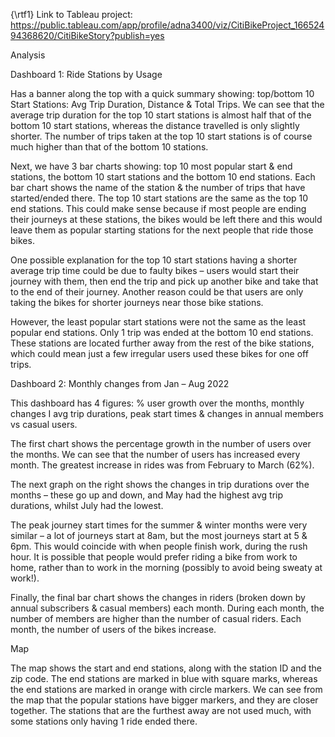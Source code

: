 {\rtf1}
Link to Tableau project: https://public.tableau.com/app/profile/adna3400/viz/CitiBikeProject_16652494368620/CitiBikeStory?publish=yes 

Analysis

Dashboard 1: Ride Stations by Usage

Has a banner along the top with a quick summary showing: top/bottom 10 Start Stations: Avg Trip Duration, Distance & Total Trips. 
We can see that the average trip duration for the top 10 start stations is almost half that of the bottom 10 start stations, whereas the distance travelled is only slightly shorter. The number of trips taken at the top 10 start stations is of course much higher than that of the bottom 10 stations.   

Next, we have 3 bar charts showing: top 10 most popular start & end stations, the bottom 10 start stations and the bottom 10 end stations. Each bar chart shows the name of the station & the number of trips that have started/ended there.
The top 10 start stations are the same as the top 10 end stations. This could make sense because if most people are ending their journeys at these stations, the bikes would be left there and this would leave them as popular starting stations for the next people that ride those bikes. 

One possible explanation for the top 10 start stations having a shorter average trip time could be due to faulty bikes – users would start their journey with them, then end the trip and pick up another bike and take that to the end of their journey. Another reason could be that users are only taking the bikes for shorter journeys near those bike stations. 

However, the least popular start stations were not the same as the least popular end stations. Only 1 trip was ended at the bottom 10 end stations. These stations are located further away from the rest of the bike stations, which could mean just a few irregular users used these bikes for one off trips. 
	
Dashboard 2: Monthly changes from Jan – Aug 2022

This dashboard has 4 figures: % user growth over the months, monthly changes I avg trip durations, peak start times & changes in annual members vs casual users. 

The first chart shows the percentage growth in the number of users over the months. We can see that the number of users has increased every month. The greatest increase in rides was from February to March (62%). 

The next graph on the right shows the changes in trip durations over the months – these go up and down, and May had the highest avg trip durations, whilst July had the lowest. 

The peak journey start times for the summer & winter months were very similar – a lot of journeys start at 8am, but the most journeys start at 5 & 6pm. This would coincide with when people finish work, during the rush hour. It is possible that people would prefer riding a bike from work to home, rather than to work in the morning (possibly to avoid being sweaty at work!). 

Finally, the final bar chart shows the changes in riders (broken down by annual subscribers & casual members) each month. During each month, the number of members are higher than the number of casual riders. Each month, the number of users of the bikes increase. 

Map 

The map shows the start and end stations, along with the station ID and the zip code. The end stations are marked in blue with square marks, whereas the end stations are marked in orange with circle markers. We can see from the map that the popular stations have bigger markers, and they are closer together. The stations that are the furthest away are not used much, with some stations only having 1 ride ended there. 
